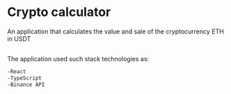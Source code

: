 # Crypto calculator

An application that calculates the value and sale of the cryptocurrency ETH in USDT 

## 
The application used such stack technologies as:


```bash
-React
-TypeScript
-Binance API
```

